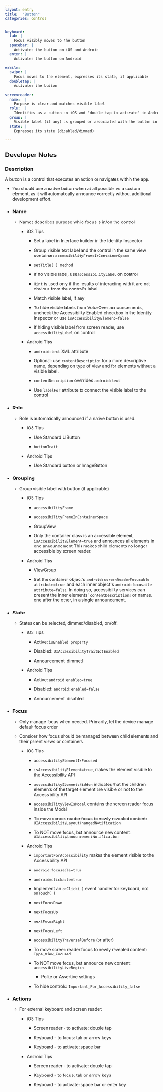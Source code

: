 ```yaml
---
layout: entry
title:  "Button"
categories: control


keyboard:
  tab: |
    Focus visibly moves to the button
  spacebar: |
    Activates the button on iOS and Android
  enter: |
    Activates the button on Android
          
mobile:
  swipe: |
    Focus moves to the element, expresses its state, if applicable
  doubletap: |
    Activates the button
    
screenreader: 
  name:  |
    Purpose is clear and matches visible label
  role:  |
    Identifies as a button in iOS and "double tap to activate" in Android
  group: |
    Visible label (if any) is grouped or associated with the button in a single swipe
  state: |
    Expresses its state (disabled/dimmed)

---
```



## Developer Notes

### Description
  A button is a control that executes an action or navigates within the app.
    
-   You should use a native button when at all possible vs a custom element, as it will automatically announce correctly without additional development effort.
    
-   ### **Name**
    
    -   Names describes purpose while focus is in/on the control
        
        -   iOS Tips
            
            -   Set a label in Interface builder in the Identity Inspector
                
            -   Group visible text label and the control in the same view container: `accessibilityFrameInContainerSpace`
                
            -   `setTitle( ) method`
                
            -   If no visible label, use`accessibilityLabel` on control
                
            -   `Hint` is used only if the results of interacting with it are not obvious from the control's label.
                
            -   Match visible label, if any
                
            -   To hide visible labels from VoiceOver announcements, uncheck the Accessibility Enabled checkbox in the Identity Inspector or use `isAccessibilityElement=false`
                
            -   If hiding visible label from screen reader, use `accessibilityLabel` on control
                
        -   Android Tips
            
            -   `android:text` XML attribute
                
            -   Optional: use `contentDescription` for a more descriptive name, depending on type of view and for elements without a visible label.
                
            -   `contentDescription` overrides `android:text`
                
            -   Use `labelFor` attribute to connect the visible label to the control
                
            
-   ### **Role**
    
    -   Role is automatically announced if a native button is used.
        
        -   iOS Tips
            
            -   Use Standard UIButton
                
            -   `buttonTrait`
                
        -   Android Tips
            
            -   Use Standard button or ImageButton
                

-   ### **Grouping**
    
    -   Group visible label with button (if applicable)
        
        -   iOS Tips
            
            -   `accessibilityFrame`
                
            -   `accessibilityFrameInContainerSpace`
                
            -   GroupView
                
            -   Only the container class is an accessible element, `isAccessibilityElement=true` and announces all elements in one announcement This makes child elements no longer accessible by screen reader.
                
        -   Android Tips
            
            -   ViewGroup
                
            -   Set the container object's `android:screenReaderFocusable attribute=true`, and each inner object's `android:focusable attribute=false`. In doing so, accessibility services can present the inner elements' `contentDescriptions` or names, one after the other, in a single announcement.
                
    
-   ### **State**
    
    -   States can be selected, dimmed/disabled, on/off.
        
        -   iOS Tips
            
            -   Active: `isEnabled property`
                
            -   Disabled: `UIAccessibilityTraitNotEnabled`
                
            -   Announcement: dimmed
                
        -   Android Tips
            
            -   Active: `android:enabled=true`
                
            -   Disabled: `android:enabled=false`
                
            -   Announcement: disabled
                

-   ### **Focus**
    
    -   Only manage focus when needed. Primarily, let the device manage default focus order
        
    -   Consider how focus should be managed between child elements and their parent views or containers
        
        -   iOS Tips
            
            -   `accessibilityElementIsFocused`
                
            -   `isAccessibilityElement=true`, makes the element visible to the Accessibility API
                
            -   `accessibilityElementsHidden` indicates that the children elements of the target element are visible or not to the Accessibility API
                
            -   `accessibilityViewIsModal` contains the screen reader focus inside the Modal
                
            -   To move screen reader focus to newly revealed content: `UIAccessibilityLayoutChangedNotification`
                
            -   To NOT move focus, but announce new content: `UIAccessibilityAnnouncementNotification`
                
        -   Android Tips
            
            -   `importantForAccessibility` makes the element visible to the Accessibility API
                
            -   `android:focusable=true`
                
            -   `android=clickable=true`
                
            -   Implement an `onClick( )` event handler for keyboard, not `onTouch( )`
                
            -   `nextFocusDown`
                
            -   `nextFocusUp`
                
            -   `nextFocusRight`
                
            -   `nextFocusLeft`
                
            -   `accessibilityTraversalBefore` (or after)
                
            -   To move screen reader focus to newly revealed content: `Type_View_Focused`
                
            -   To NOT move focus, but announce new content: `accessibilityLiveRegion`
                
                -   Polite or Assertive settings
                    
            -   To hide controls: `Important_For_Accessibility_false`
                

-   ### **Actions**
    
    -   For external keyboard and screen reader:
        
        -   iOS Tips
            
            -   Screen reader - to activate: double tap
                
            -   Keyboard - to focus: tab or arrow keys
                
            -   Keyboard - to activate: space bar
                
        -   Android Tips
            
            -   Screen reader - to activate: double tap
                
            -   Keyboard - to focus: tab or arrow keys
                
            -   Keyboard - to activate: space bar or enter key
